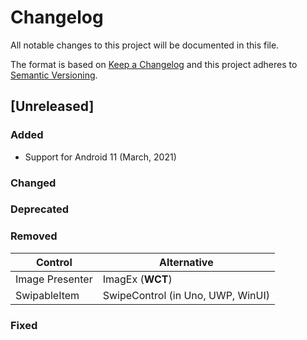 # Changelog
All notable changes to this project will be documented in this file.

The format is based on [Keep a Changelog](http://keepachangelog.com/en/1.0.0/)
and this project adheres to [Semantic Versioning](http://semver.org/spec/v2.0.0.html).

## [Unreleased]

### **Added**
* Support for Android 11 (March, 2021)

### **Changed**

### **Deprecated**

### **Removed**
| **Control** | **Alternative**|
|------|-----------------|
|  Image Presenter    |     ImagEx (**WCT**)  |
|  SwipableItem    |     SwipeControl (in Uno, UWP, WinUI)  |

### **Fixed**

